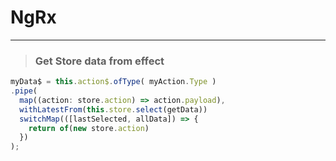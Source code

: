 # NgRx

---
> ### Get Store data from effect

```ts
myData$ = this.action$.ofType( myAction.Type )
.pipe(
  map((action: store.action) => action.payload),
  withLatestFrom(this.store.select(getData))
  switchMap(([lastSelected, allData]) => {
    return of(new store.action)
  })
);
```

